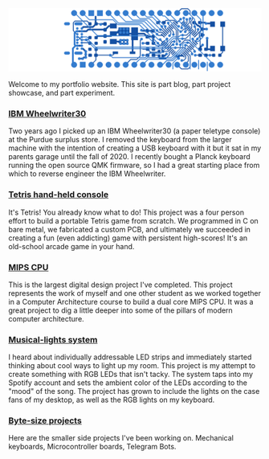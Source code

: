 ![Micro-layout](/media/LinkedIn_Banner_01.png)

Welcome to my portfolio website. This site is part blog, part project showcase, and part experiment.

### [IBM Wheelwriter30](/byte-size/wheelwriter)
Two years ago I picked up an IBM Wheelwriter30 (a paper teletype console) at the Purdue surplus store. I removed the keyboard from the larger machine with the intention of creating a USB keyboard with it but it sat in my parents garage until the fall of 2020. I recently bought a Planck keyboard running the open source QMK firmware, so I had a great starting place from which to reverse engineer the IBM Wheelwriter.

### [Tetris hand-held console](/tetris)
It's Tetris! You already know what to do! This project was a four person effort to build a portable Tetris game from scratch. We programmed in C on bare metal, we fabricated a custom PCB, and ultimately we succeeded in creating a fun (even addicting) game with persistent high-scores! It's an old-school arcade game in your hand.

### [MIPS CPU](/mips-cpu)
This is the largest digital design project I've completed. This project represents the work of myself and one other student as we worked together in a Computer Architecture course to build a dual core MIPS CPU. It was a great project to dig a little deeper into some of the pillars of modern computer architecture.

### [Musical-lights system](/musical-lights)
I heard about individually addressable LED strips and immediately started thinking about cool ways to light up my room. This project is my attempt to create something with RGB LEDs that isn't tacky. The system taps into my Spotify account and sets the ambient color of the LEDs according to the "mood" of the song. The project has grown to include the lights on the case fans of my desktop, as well as the RGB lights on my keyboard.

### [Byte-size projects](/byte-size)
Here are the smaller side projects I've been working on. Mechanical keyboards, Microcontroller boards, Telegram Bots.
